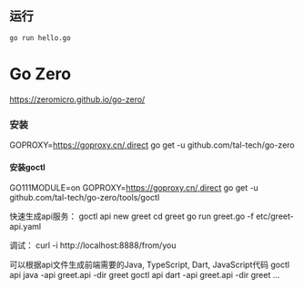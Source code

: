 
## 运行
    go run hello.go 

# Go Zero

https://zeromicro.github.io/go-zero/

### 安装

GOPROXY=https://goproxy.cn/,direct go get -u github.com/tal-tech/go-zero

#### 安装goctl
GO111MODULE=on GOPROXY=https://goproxy.cn/,direct go get -u github.com/tal-tech/go-zero/tools/goctl

快速生成api服务：
   goctl api new greet
   cd greet
   go run greet.go -f etc/greet-api.yaml

调试：
   curl -i http://localhost:8888/from/you



可以根据api文件生成前端需要的Java, TypeScript, Dart, JavaScript代码
goctl api java -api greet.api -dir greet
goctl api dart -api greet.api -dir greet
...

